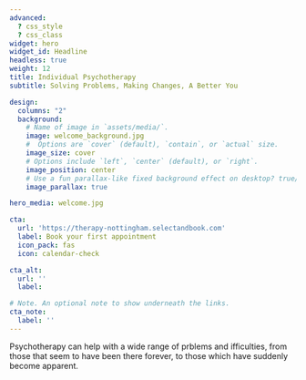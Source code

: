 ```yaml
---
advanced:
  ? css_style
  ? css_class
widget: hero
widget_id: Headline
headless: true
weight: 12
title: Individual Psychotherapy
subtitle: Solving Problems, Making Changes, A Better You

design:
  columns: "2"
  background:
    # Name of image in `assets/media/`.
    image: welcome_background.jpg
    #  Options are `cover` (default), `contain`, or `actual` size.
    image_size: cover
    # Options include `left`, `center` (default), or `right`.
    image_position: center
    # Use a fun parallax-like fixed background effect on desktop? true/false
    image_parallax: true

hero_media: welcome.jpg

cta:
  url: 'https://therapy-nottingham.selectandbook.com'
  label: Book your first appointment
  icon_pack: fas
  icon: calendar-check

cta_alt:
  url: ''
  label:

# Note. An optional note to show underneath the links.
cta_note:
  label: ''
---
```

Psychotherapy can help with a wide range of prblems and ifficulties, from those that seem to have been there forever, to those which have suddenly become apparent.
